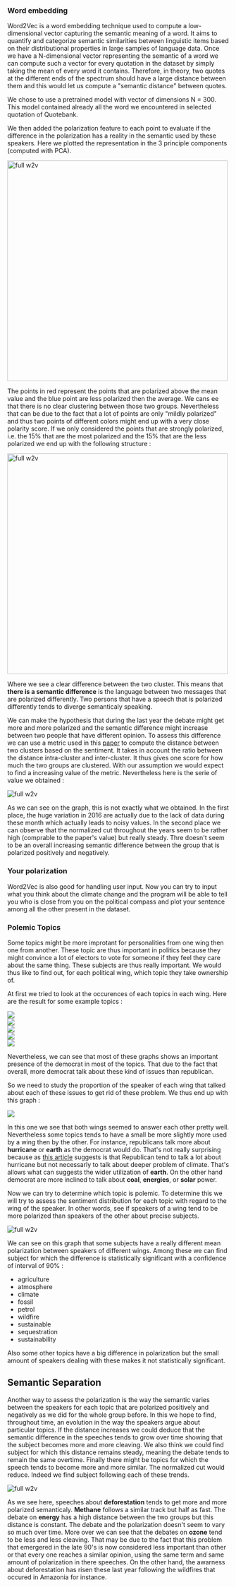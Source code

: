 ### Word embedding 

Word2Vec is a word embedding technique used to compute a low-dimensional vector capturing the semantic meaning of a word. It aims to quantify and categorize semantic similarities between linguistic items based on their distributional properties in large samples of language data. Once we have a N-dimensional vector representing the semantic of a word we can compute such a vector for every quotation in the dataset by simply taking the mean of every word it contains. Therefore, in theory, two quotes at the different ends of the spectrum should have a large distance between them and this would let us compute a "semantic distance" between quotes. 

We chose to use a pretrained model with vector of dimensions N = 300. This model contained already all the word we encountered in selected quotation of Quotebank. 

We then added the polarization feature to each point to evaluate if the difference in the polarization has a reality in the semantic used by these speakers. Here we plotted the representation in the 3 principle components (computed with PCA).

<div align-items="center" justify-content="center">
    <img src="web/static/antoine_plots/w2v_full.png" alt="full w2v" width=500 height=500>
</div>

The points in red represent the points that are polarized above the mean value and the blue point are less polarized then the average. We cans ee that there is no clear clustering between those two groups. Nevertheless that can be due to the fact that a lot of points are only "mildly polarized" and thus two points of different colors might end up with a very close polarity score. If we only considered the points that are strongly polarized, i.e. the 15% that are the most polarized and the 15% that are the less polarized we end up with the following structure :

<div align-items="center" justify-content="center">
    <img src="web/static/antoine_plots/w2v_ext.png" alt="full w2v" width=500 height=500>
</div>

Where we see a clear difference between the two cluster. This means that **there is a semantic difference** is the language between two messages that are polarized differently. Two persons that have a speech that is polarized differently tends to diverge semanticaly speaking.

We can make the hypothesis that during the last year the debate might get more and more polarized and the semantic difference might increase between two people that have different opinion. To assess this difference we can use a metric used in this <a href="https://ieeexplore.ieee.org/document/8181508">paper</a> to compute the distance between two clusters based on the sentiment. It takes in account the ratio between the distance intra-cluster and inter-cluster. It thus gives one score for how much the two groups are clustered. With our assumption we would expect to find a increasing value of the metric. Nevertheless here is the serie of value we obtained :

<div align-items="center" justify-content="center">
    <img src="web/static/antoine_plots/normalized_cut_evolution.png" alt="full w2v">
</div>


As we can see on the graph, this is not exactly what we obtained. In the first place, the huge variation in 2016 are actually due to the lack of data during these month which actually leads to noisy values. In the second place we can observe that the normalized cut throughout the years seem to be rather high (comprable to the paper's value) but really steady. Thre doesn't seem to be an overall increasing semantic difference between the group that is polarized positively and negatively. 


### Your polarization

Word2Vec is also good for handling user input. Now you can try to input what you think about the climate change and the program will be able to tell you who is close from you on the political compass and plot your sentence among all the other present in the dataset.

<!-- TODO INSERT PHOTO OF EXAMPLE AND TELL TO GO ON A SPECIAL NOTEBOOK -->



### Polemic Topics

Some topics might be more improtant for personalities from one wing then one from another. These topic are thus important in politics because they might convince a lot of electors to vote for someone if they feel they care about the same thing. These subjects are thus really important. We would thus like to find out, for each political wing, which topic they take ownership of.

At first we tried to look at the occurences of each topics in each wing. Here are the result for some example topics :

<div align-items="center" justify-content="center">
    <img src="web/static/antoine_plots/topic_wing_counts/agriculture.png">
</div>
<div align-items="center" justify-content="center">
    <img src="web/static/antoine_plots/topic_wing_counts/coal.png">
</div>
<div align-items="center" justify-content="center">
    <img src="web/static/antoine_plots/topic_wing_counts/energy.png">
</div>
<div align-items="center" justify-content="center">
    <img src="web/static/antoine_plots/topic_wing_counts/earth.png">
</div>
<div align-items="center" justify-content="center">
    <img src="web/static/antoine_plots/topic_wing_counts/sequestration.png">
</div>

Nevertheless, we can see that most of these graphs shows an important presence of the democrat in most of the topics. That due to the fact that overall, more democrat talk about these kind of issues than republican.

So we need to study the proportion of the speaker of each wing that talked about each of these issues to get rid of these problem. We thus end up with this graph :

<div align-items="center" justify-content="center">
    <img src="web/static/antoine_plots/wing_topics_relation.png">
</div>

In this one we see that both wings seemed to answer each other pretty well. Nevertheless some topics tends to have a small be more slightly more used by a wing then by the other. For instance, republicans talk more about **hurricane** or **earth** as the democrat would do. That's not really surprising because as <a href="https://www.nbcnews.com/think/opinion/if-republicans-really-cared-about-hurricane-victims-they-d-stop-ncna1238686">this article</a> suggests is that Republican tend to talk a lot about hurricane but not necessarly to talk about deeper problem of climate. That's allows what can suggests the wider utilization of **earth**. On the other hand democrat are more inclined to talk about **coal**, **energies**, or **solar** power.


Now we can try to determine which topic is polemic. To determine this we will try to assess the sentiment distribution for each topic with regard to the wing of the speaker. In other words, see if speakers of a wing tend to be more polarized than speakers of the other about precise subjects. 


<div align-items="center" justify-content="center">
    <img src="web/static/antoine_plots/polarization_wing_subject.png" alt="full w2v">
</div>

We can see on this graph that some subjects have a really different mean polarization between speakers of different wings. Among these we can find subject for which the difference is statistically significant with a confidence of interval of 90% :
<ul>
    <li>agriculture</li>
    <li>atmosphere</li>
    <li>climate</li>
    <li>fossil</li>
    <li>petrol</li>
    <li>wildfire</li>
    <li>sustainable</li>
    <li>sequestration</li>
    <li>sustainability</li>
</ul>

Also some other topics have a big difference in polarization but the small amount of speakers dealing with these makes it not statistically significant.


## Semantic Separation

Another way to assess the polarization is the way the semantic varies between the speakers for each topic that are polarized positively and negatively as we did for the whole group before. In this we hope to find, throughout time, an evolution in the way the speakers argue about particular topics. If the distance increases we could deduce that the semantic difference in the speeches tends to grow over time showing that the subject becomes more and more cleaving. We also think we could find subject for which this distance remains steady, meaning the debate tends to remain the same overtime. Finally there might be topics for which the speech tends to become more and more similar. The normalized cut would reduce. Indeed we find subject following each of these trends.

<div align-items="center" justify-content="center">
    <img src="web/static/antoine_plots/normalized_cut_evolution_topics.png" alt="full w2v">
</div>

As we see here, speeches about **deforestation** tends to get more and more polarized semanticaly. **Methane** follows a similar track but half as fast. The debate on **energy** has a high distance between the two groups but this distance is constant. The debate and the polarization doesn't seem to vary so much over time. More over we can see that the debates on **ozone** tend to be less and less cleaving. That may be due to the fact that this problem that emergered in the late 90's is now considered less important than other or that every one reaches a similar opinion, using the same term and same amount of polarization in there speeches. On the other hand, the awarness about deforestation has risen these last year following the wildfires that occured in Amazonia for instance.



